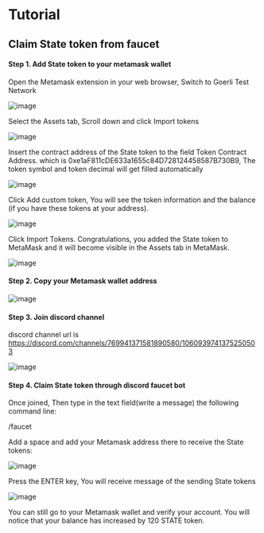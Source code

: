 # Tutorial

## Claim State token from faucet

#### Step 1. Add State token to your metamask wallet

Open the Metamask extension in your web browser, Switch to Goerli Test Network

![image](https://i.imgur.com/SSBYheW.png)

Select the Assets tab, Scroll down and click Import tokens

![image](https://i.imgur.com/uVuICyt.png)

Insert the contract address of the State token to the field Token Contract Address. which is 0xe1aF811cDE633a1655c84D728124458587B730B9, The token symbol and token decimal will get filled automatically

![image](https://i.imgur.com/Oox0UOz.png)

Click Add custom token, You will see the token information and the balance (if you have these tokens at your address). 

![image](https://i.imgur.com/yXRBGRT.png)

Click Import Tokens. 
Congratulations, you added the State token to MetaMask and it will become visible in the Assets tab in MetaMask.

![image](https://i.imgur.com/cdxI9G8.png)

#### Step 2. Copy your Metamask wallet address

![image](https://i.imgur.com/WET3hCh.png)

#### Step 3. Join discord channel

discord channel url is https://discord.com/channels/769941371581890580/1060939741375250503

![image](https://i.imgur.com/WgWRisQ.png)

#### Step 4. Claim State token through discord faucet bot

Once joined, Then type in the text field(write a message) the following command line:

/faucet

Add a space and add your Metamask address there to receive the State tokens:

![image](https://i.imgur.com/RFo6FGD.png)

Press the ENTER key, You will receive message of the sending State tokens

![image](https://i.imgur.com/uKfdnUF.png)

You can still go to your Metamask wallet and verify your account. You will notice that your balance has increased by 120 STATE token.




